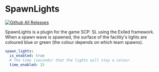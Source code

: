 # SpawnLights
[![Github All Releases](https://img.shields.io/github/downloads/Heisenberg3666/SpawnLights/total.svg)]()

SpawnLights is a plugin for the game SCP: SL using the Exiled framework.
When a spawn wave is spawned, the surface of the facility's lights are coloured blue or green (the colour depends on which team spawns).

```yaml
spawn_lights:
  is_enabled: true
  # The time (seconds) that the lights will stay a colour.
  time_enabled: 15
```
